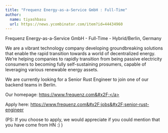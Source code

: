 ```yaml
---
title: "Frequenz Energy-as-a-Service GmbH : Full-Time"
author:
  name: tiyashbasu
  url: https://news.ycombinator.com/item?id=44434960
---
```

Frequenz Energy-as-a-Service GmbH - Full-Time - Hybrid&#x2F;Berlin, Germany

We are a vibrant technology company developing groundbreaking solutions that enable the rapid transition towards a world of decentralized energy. We’re helping companies to rapidly transition from being passive electricity consumers to becoming fully self-sustaining prosumers, capable of leveraging various renewable energy assets.

We are currently looking for a Senior Rust Engineer to join one of our backend teams in Berlin.

Our homepage: <a href="https:&#x2F;&#x2F;www.frequenz.com&#x2F;" rel="nofollow">https:&#x2F;&#x2F;www.frequenz.com&#x2F;</a>

Apply here: <a href="https:&#x2F;&#x2F;www.frequenz.com&#x2F;jobs&#x2F;senior-rust-engineer" rel="nofollow">https:&#x2F;&#x2F;www.frequenz.com&#x2F;jobs&#x2F;senior-rust-engineer</a>

(PS: If you choose to apply, we would appreciate if you could mention that you have come from HN :) )
<JobApplication />
